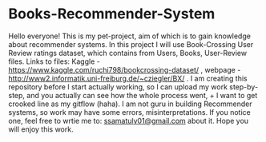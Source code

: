 # Books-Recommender-System
Hello everyone! This is my pet-project, aim of which is to gain knowledge about recommender systems. In this project I will use Book-Crossing User Review ratings dataset, which contains from Users, Books, User-Review files. Links to files: Kaggle - https://www.kaggle.com/ruchi798/bookcrossing-dataset/ , webpage - http://www2.informatik.uni-freiburg.de/~cziegler/BX/ . I am creating this repository before I start actually working, so I can upload my work step-by-step, and you actually can see how the whole process went, + I want to get crooked line as my gitflow (haha). I am not guru in building Recommender systems, so work may have some errors, misinterpretations. If you notice one, feel free to wrtie me to: ssamatuly01@gmail.com about it. Hope you will enjoy this work.
